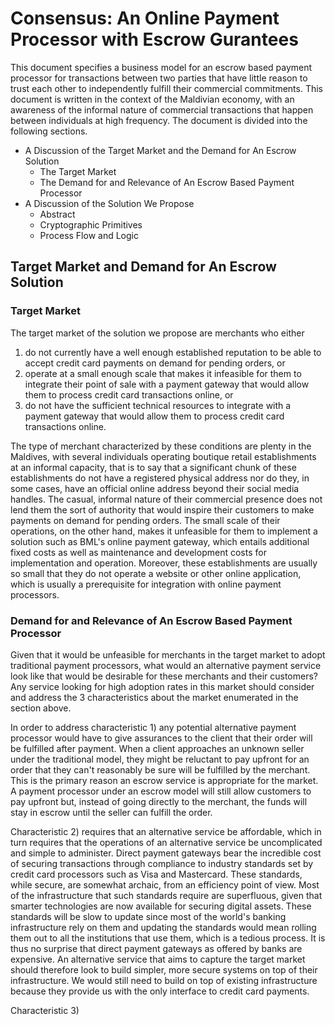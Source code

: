 # Consensus: An Online Payment Processor with Escrow Gurantees

This document specifies a business model for an escrow based payment processor for transactions between two parties that have little reason to trust each other to independently fulfill their commercial commitments. This document is written in the context of the Maldivian economy, with an awareness of the informal nature of commercial transactions that happen between individuals at high frequency. The document is divided into the following sections.

- A Discussion of the Target Market and the Demand for An Escrow Solution
  - The Target Market
  - The Demand for and Relevance of An Escrow Based Payment Processor
- A Discussion of the Solution We Propose
  - Abstract
  - Cryptographic Primitives
  - Process Flow and Logic

## Target Market and Demand for An Escrow Solution
### Target Market
The target market of the solution we propose are merchants who either

1) do not currently have a well enough established reputation to be able to accept credit card payments on demand for pending orders, or
2) operate at a small enough scale that makes it infeasible for them to integrate their point of sale with a payment gateway that would allow them to process credit card transactions online, or
3) do not have the sufficient technical resources to integrate with a payment gateway that would allow them to process credit card transactions online.

The type of merchant characterized by these conditions are plenty in the Maldives, with several individuals operating boutique retail establishments at an informal capacity, that is to say that a significant chunk of these establishments do not have a registered physical address nor do they, in some cases, have an official online address beyond their social media handles. The casual, informal nature of their commercial presence does not lend them the sort of authority that would inspire their customers to make payments on demand for pending orders. The small scale of their operations, on the other hand, makes it unfeasible for them to implement a solution such as BML's online payment gateway, which entails additional fixed costs as well as maintenance and development costs for implementation and operation. Moreover, these establishments are usually so small that they do not operate a website or other online application, which is usually a prerequisite for integration with online payment processors.

### Demand for and Relevance of An Escrow Based Payment Processor
Given that it would be unfeasible for merchants in the target market to adopt traditional payment processors, what would an alternative payment service look like that would be desirable for these merchants and their customers? Any service looking for high adoption rates in this market should consider and address the 3 characteristics about the market enumerated in the section above.

In order to address characteristic 1) any potential alternative payment processor would have to give assurances to the client that their order will be fulfilled after payment. When a client approaches an unknown seller under the traditional model, they might be reluctant to pay upfront for an order that they can't reasonably be sure will be fulfilled by the merchant. This is the primary reason an escrow service is appropriate for the market. A payment processor under an escrow model will still allow customers to pay upfront but, instead of going directly to the merchant, the funds will stay in escrow until the seller can fulfill the order.

Characteristic 2) requires that an alternative service be affordable, which in turn requires that the operations of an alternative service be uncomplicated and simple to administer. Direct payment gateways bear the incredible cost of securing transactions through compliance to industry standards set by credit card processors such as Visa and Mastercard. These standards, while secure, are somewhat archaic, from an efficiency point of view. Most of the infrastructure that such standards require are superfluous, given that smarter technologies are now available for securing digital assets. These standards will be slow to update since most of the world's banking infrastructure rely on them and updating the standards would mean rolling them out to all the institutions that use them, which is a tedious process. It is thus no surprise that direct payment gateways as offered by banks are expensive. An alternative service that aims to capture the target market should therefore look to build simpler, more secure systems on top of their infrastructure. We would still need to build on top of existing infrastructure because they provide us with the only interface to credit card payments.

Characteristic 3) 
